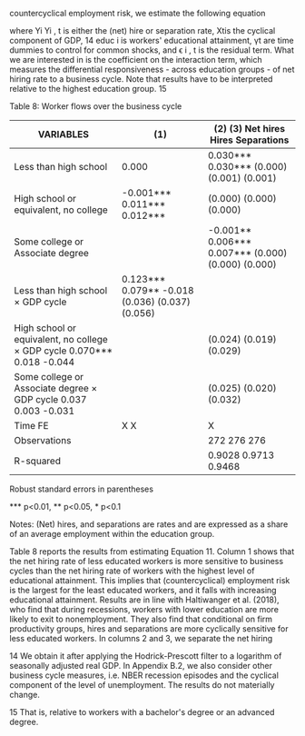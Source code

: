 countercyclical employment risk, we estimate the following equation

<!-- formula-not-decoded -->

where Yi Yi , t is either the (net) hire or separation rate, Xtis the cyclical component of GDP, 14 educ i is workers' educational attainment, γt are time dummies to control for common shocks, and ϵ i , t is the residual term. What we are interested in is the coefficient on the interaction term, which measures the differential responsiveness - across education groups - of net hiring rate to a business cycle. Note that results have to be interpreted relative to the highest education group. 15

Table 8: Worker flows over the business cycle

| VARIABLES                                                               | (1)                                             | (2) (3) Net hires Hires Separations                |
|-------------------------------------------------------------------------|-------------------------------------------------|----------------------------------------------------|
| Less than high school                                                   | 0.000                                           | 0.030*** 0.030*** (0.000) (0.001) (0.001)          |
| High school or equivalent, no college                                   | -0.001*** 0.011*** 0.012***                     | (0.000) (0.000) (0.000)                            |
| Some college or Associate degree                                        |                                                 | -0.001** 0.006*** 0.007*** (0.000) (0.000) (0.000) |
| Less than high school × GDP cycle                                       | 0.123*** 0.079** -0.018 (0.036) (0.037) (0.056) |                                                    |
| High school or equivalent, no college × GDP cycle 0.070*** 0.018 -0.044 |                                                 | (0.024) (0.019) (0.029)                            |
| Some college or Associate degree × GDP cycle 0.037 0.003 -0.031         |                                                 | (0.025) (0.020) (0.032)                            |
| Time FE                                                                 | X  X                                            | X                                                  |
| Observations                                                            |                                                 | 272 276 276                                        |
| R-squared                                                               |                                                 | 0.9028 0.9713 0.9468                               |

Robust standard errors in parentheses

*** p&lt;0.01, ** p&lt;0.05, * p&lt;0.1

Notes: (Net) hires, and separations are rates and are expressed as a share of an average employment within the education group.

Table 8 reports the results from estimating Equation 11. Column 1 shows that the net hiring rate of less educated workers is more sensitive to business cycles than the net hiring rate of workers with the highest level of educational attainment. This implies that (countercyclical) employment risk is the largest for the least educated workers, and it falls with increasing educational attainment. Results are in line with Haltiwanger et al. (2018), who find that during recessions, workers with lower education are more likely to exit to nonemployment. They also find that conditional on firm productivity groups, hires and separations are more cyclically sensitive for less educated workers. In columns 2 and 3, we separate the net hiring

14 We obtain it after applying the Hodrick-Prescott filter to a logarithm of seasonally adjusted real GDP. In Appendix B.2, we also consider other business cycle measures, i.e. NBER recession episodes and the cyclical component of the level of unemployment. The results do not materially change.

15 That is, relative to workers with a bachelor's degree or an advanced degree.
